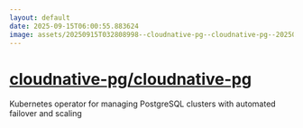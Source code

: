 ```yaml
---
layout: default
date: 2025-09-15T06:00:55.883624
image: assets/20250915T032808998--cloudnative-pg--cloudnative-pg--20250915T035644078--cropped.png
---
```


# [cloudnative-pg/cloudnative-pg](https://github.com/cloudnative-pg/cloudnative-pg)

Kubernetes operator for managing PostgreSQL clusters with automated failover and scaling
